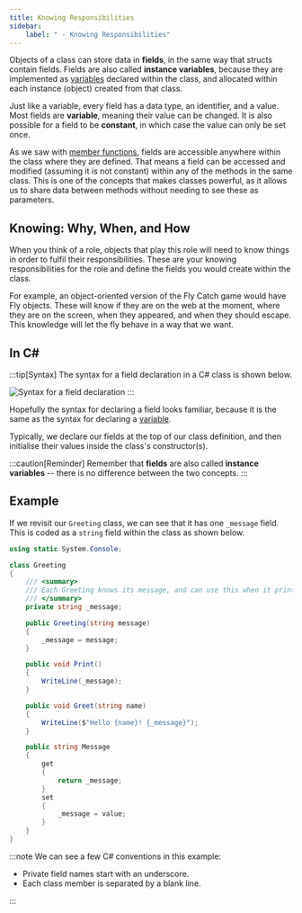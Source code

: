 ```yaml
---
title: Knowing Responsibilities
sidebar:
    label: " - Knowing Responsibilities"
---
```


Objects of a class can store data in **fields**, in the same way that structs contain fields.
Fields are also called **instance variables**, because they are implemented as [variables](<../../../../part-1-instructions/1-sequence-and-data/1-concepts/07-variable/>) declared within the class, and allocated within each instance (object) created from that class.

Just like a variable, every field has a data type, an identifier, and a value.
Most fields are **variable**, meaning their value can be changed.
It is also possible for a field to be **constant**, in which case the value can only be set once.

As we saw with [member functions](../../../../part-2-organised-code/7-member-functions/0-overview), fields are accessible anywhere within the class where they are defined.
That means a field can be accessed and modified (assuming it is not constant) within any of the methods in the same class.
This is one of the concepts that makes classes powerful, as it allows us to share data between methods without needing to see these as parameters.

## Knowing: Why, When, and How

When you think of a role, objects that play this role will need to know things in order to fulfil their responsibilities. These are your knowing responsibilities for the role and define the fields you would create within the class.

For example, an object-oriented version of the Fly Catch game would have Fly objects. These will know if they are on the web at the moment, where they are on the screen, when they appeared, and when they should escape. This knowledge will let the fly behave in a way that we want.

## In C#

:::tip[Syntax]
The syntax for a field declaration in a C# class is shown below.

![Syntax for a field declaration](./images/field-syntax-diagram.png)
:::

Hopefully the syntax for declaring a field looks familiar, because it is the same as the syntax for declaring a [variable](../../../../part-1-instructions/1-sequence-and-data/1-concepts/07-variable).

Typically, we declare our fields at the top of our class definition, and then initialise their values inside the class's constructor(s).

:::caution[Reminder]
Remember that **fields** are also called **instance variables** -- there is no difference between the two concepts.
:::

## Example

If we revisit our `Greeting` class, we can see that it has one `_message` field. This is coded as a `string` field within the class as shown below.

```cs
using static System.Console;

class Greeting
{
    /// <summary>
    /// Each Greeting knows its message, and can use this when it prints the greeting.
    /// </summary>
    private string _message;

    public Greeting(string message)
    {
        _message = message;
    }

    public void Print()
    {
        WriteLine(_message);
    }

    public void Greet(string name)
    {
        WriteLine($"Hello {name}! {_message}");
    }

    public string Message
    {
        get
        {
            return _message;
        }
        set
        {
            _message = value;
        }
    }
}
```

:::note
We can see a few C# conventions in this example:

* Private field names start with an underscore.
* Each class member is separated by a blank line.

:::

